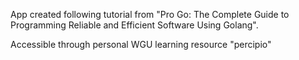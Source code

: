App created following tutorial from 
"Pro Go: The Complete Guide to Programming Reliable and Efficient Software Using Golang".

Accessible through personal WGU learning resource "percipio"
